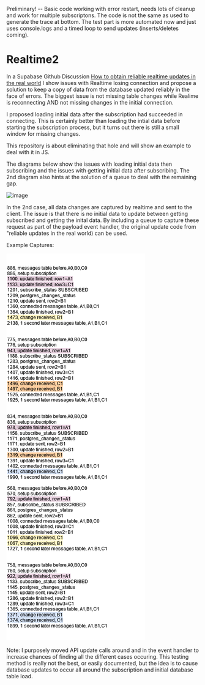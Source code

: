 Preliminary! -- Basic code working with error restart, needs lots of cleanup and work for multiple subscriptons.  The code is not the same as used to generate the trace at bottom.  The test part is more automated now and just uses console.logs and a timed loop to send updates (inserts/deletes coming).


# Realtime2
In a Supabase Github Discussion [How to obtain reliable realtime updates in the real world](https://github.com/orgs/supabase/discussions/5641)
I show issues with Realtime losing connection and propose a solution to keep a copy of data from the database updated reliably in the face of errors.  The
biggest issue is not missing table changes while Realime is reconnecting AND not missing changes in the initial connection.  

I proposed loading initial data after the subscription had succeeded in connecting.  This is certainly better than loading the intial data before starting the subscription
process, but it turns out there is still a small window for missing changes.

This repository is about eliminating that hole and will show an example to deal with it in JS.

The diagrams below show the issues with loading initial data then subscribing and the issues with getting initial data after subscribing.
The 2nd diagram also hints at the solution of a queue to deal with the remaining gap.

![image](https://github.com/GaryAustin1/Realtime2/assets/54564956/539a9be0-628b-424d-a711-96ca0b8031bf)

In the 2nd case, all data changes are captured by realtime and sent to the client.  The issue is that there is no initial data to update between getting subscribed and getting the inital data.   By including a queue to capture these request as part of the payload event handler, the original update code from "reliable updates in the real world) can be used.

Example Captures:

![](https://github.com/GaryAustin1/Realtime2/blob/4f5a19444a90fd07ac3f74c66566ef18bc23f166/DataRuns.drawio.png)

Note: I purposely moved API update calls around and in the event handler to increase chances of finding all the different cases occuring.  This testing method is really not the best, or easily documented, but the idea is to cause database updates to occur all around the subscription and initial database table load.
